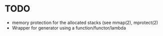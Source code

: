 TODO
====

- memory protection for the allocated stacks (see mmap(2), mprotect(2)
- Wrapper for generator using a function/functor/lambda
